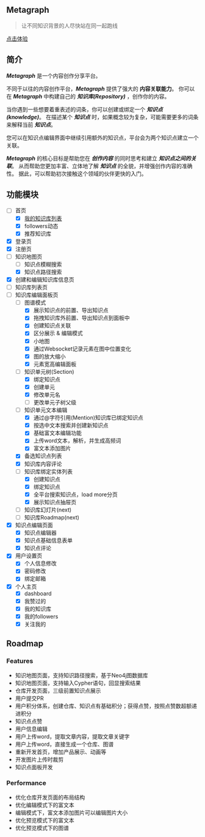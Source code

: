 ## Metagraph

> 让不同知识背景的人尽快站在同一起跑线

<a href="https://metagraph.design" target="_blank">点击体验</a>

## 简介
***Metagraph*** 是一个内容创作分享平台。

不同于以往的内容创作平台，***Metagraph*** 提供了强大的 **内容关联能力**。
你可以在 ***Metagraph*** 中构建自己的 ***知识库(Repository)*** ，创作你的内容。

当你遇到一些想要着重表述的词条，你可以创建或绑定一个 ***知识点(knowledge)***。
在描述某个 ***知识点*** 时，如果概念较为复杂，可能需要更多的词条来解释当前 ***知识点***。

您可以在知识点编辑界面中继续引用额外的知识点，平台会为两个知识点建立一个关联。

***Metagraph*** 的核心目标是帮助您在 ***创作内容*** 的同时思考和建立 ***知识点之间的关联***。
从而帮助您更加丰富、立体地了解 ***知识点*** 的全貌，并增强创作内容的准确性。
据此，可以帮助初次接触这个领域的伙伴更快的入门。

## 功能模块
- [ ] 首页
    - [X] [我的知识库列表](./docs/创建知识库/知识库概述.md)
    - [X] followers动态
    - [X] 推荐知识库
- [X] 登录页
- [X] 注册页
- [ ] 知识地图页
   - [ ] 知识点模糊搜索
   - [X] 知识点路径搜索  
- [X] 创建和编辑知识库信息页
- [ ] 知识库列表页
- [ ] 知识库编辑面板页
    - [ ] 图谱模式
       - [X] 展示知识点的前置、导出知识点
       - [X] 拖拽知识库外前置、导出知识点到面板中 
       - [X] 创建知识点关联
       - [X] 区分展示 & 编辑模式
       - [X] 小地图
       - [X] 通过Websocket记录元素在图中位置变化
       - [X] 图的放大缩小
       - [X] 元素宽高编辑面板
    - [ ] 知识单元树(Section)
       - [X] 绑定知识点
       - [X] 创建单元
       - [X] 修改单元名
       - [ ] 更改单元子树父级
    - [ ] 知识单元文本编辑
       - [X] 通过@字符引用(Mention)知识库已绑定知识点
       - [X] 按选中文本搜索并创建新知识点
       - [X] 基础富文本编辑功能
       - [X] 上传word文本，解析，并生成高频词
       - [X] 富文本添加图片
    - [X] 备选知识点列表
    - [X] 知识库内容评论
    - [ ] 知识库绑定实体列表
        - [X] 创建知识点
        - [X] 绑定知识点
        - [X] 全平台搜索知识点，load more分页
        - [X] 展示知识点抽屉页
    - [ ] 知识库幻灯片(next)
    - [ ] 知识库Roadmap(next)
- [X] 知识点编辑页面
  - [X] 知识点编辑器
  - [X] 知识点基础信息表单
  - [X] 知识点评论
- [X] 用户设置页
    - [X] 个人信息修改
    - [X] 密码修改
    - [X] 绑定邮箱
- [X] 个人主页
    - [X] dashboard
    - [X] 我赞过的
    - [X] 我的知识库
    - [X] 我的followers
    - [X] 关注我的

## Roadmap

### Features

- 知识地图页面，支持知识路径搜索，基于Neo4j图数据库
- 知识地图页面，支持输入Cypher语句，回显搜索结果
- 仓库开发页面，三级前置知识点展示
- 用户提交PR
- 用户积分体系，创建仓库、知识点有基础积分；获得点赞，按照点赞数超额递进积分
- 知识点点赞
- 用户信息编辑
- 用户上传word，提取文章内容，提取文章关键字
- 用户上传word，直接生成一个仓库、图谱
- 重新开发首页，增加产品展示、动画等
- 开发图片上传时裁剪
- 知识点面板开发

### Performance

- 优化仓库开发页面的布局结构
- 优化编辑模式下的富文本
- 编辑模式下，富文本添加图片可以编辑图片大小  
- 优化预览模式下的富文本
- 优化预览模式下的图谱







